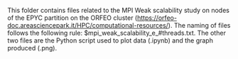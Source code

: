 This folder contains files related to the MPI Weak scalability study on nodes of the EPYC partition on the ORFEO cluster (https://orfeo-doc.areasciencepark.it/HPC/computational-resources/). The naming of files follows the following rule: $mpi_weak_scalability_e_#threads.txt.
The other two files are the Python script used to plot data (.ipynb) and the graph produced (.png).

